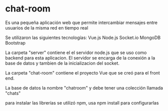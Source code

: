 # chat-room
Es una pequeña aplicación web que permite intercambiar mensajes entre usuarios de la misma red en tiempo real

Se utilizaron las siguientes tecnologías:
Vue.js
Node.js
Socket.io
MongoDB
Bootstrap

La carpeta "server" contiene el el servidor node.js que se uso como backend para esta aplicacion. El servidor se encarga de la conexión a la base de datos y tambien de la inicializacion del socket.

La carpeta "chat-room" contiene el proyecto Vue que se creó para el front end.

La base de datos la nombre "chatroom" y debe tener una colección llamada "chats"

para instalar las librerías se utilizó npm,
usa npm install para configurarlas

